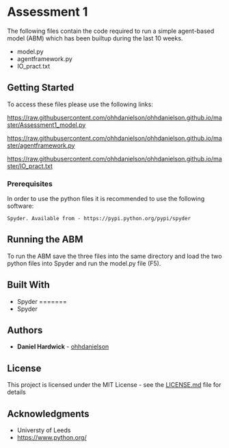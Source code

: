 # Assessment 1 

The following files contain the code required to run a simple agent-based model (ABM) which has been builtup during the last 10 weeks. 

* model.py
* agentframework.py
* IO_pract.txt

## Getting Started

To access these files please use the following links:

https://raw.githubusercontent.com/ohhdanielson/ohhdanielson.github.io/master/Assessment1_model.py

https://raw.githubusercontent.com/ohhdanielson/ohhdanielson.github.io/master/agentframework.py

https://raw.githubusercontent.com/ohhdanielson/ohhdanielson.github.io/master/IO_pract.txt

### Prerequisites

In order to use the python files it is recommended to use the following software:

```
Spyder. Available from - https://pypi.python.org/pypi/spyder
```

## Running the ABM

To run the ABM save the three files into the same directory and load the two python files into Spyder and run the model.py file (F5). 

## Built With

* Spyder 
=======
* Spyder

## Authors

* **Daniel Hardwick** - [ohhdanielson](https://github.com/ohhdanielson)

## License

This project is licensed under the MIT License - see the [LICENSE.md](LICENSE.md) file for details

## Acknowledgments

* Universty of Leeds
* https://www.python.org/

